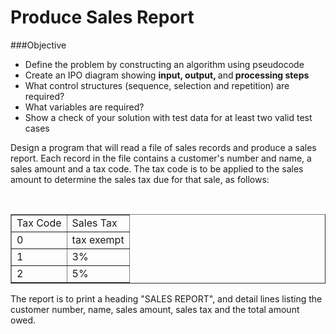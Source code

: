 # Produce Sales Report

###Objective
* Define the problem by constructing an algorithm using pseudocode
* Create an IPO diagram showing <strong>input, output, </strong>and<strong> processing steps</strong>
* What control structures (sequence, selection and repetition) are required?
* What variables are required?
* Show a check of your solution with test data for at least two valid test cases

Design a program that will read a file of sales records and produce a sales report. Each record in the file contains a customer's number and name, a sales amount and a tax code. The tax code is to be applied to the sales amount to determine the sales tax due for that sale, as follows:
<p>&nbsp;</p>
<table border="1">
<tbody>
<tr>
<td>Tax Code</td>
<td>Sales Tax</td>
</tr>
<tr>
<td>0</td>
<td>tax exempt</td>
</tr>
<tr>
<td>1</td>
<td>3%</td>
</tr>
<tr>
<td>2</td>
<td>5%</td>
</tr>
</tbody>
</table>

The report is to print a heading "SALES REPORT", and detail lines listing the customer number, name, sales amount, sales tax and the total amount owed.

